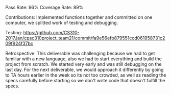 Pass Rate: 96%  Coverage Rate: 89%


Contributions: Implemented functions together and committed on one computer, we splitted work of testing and debugging.

Testing: https://github.com/CS310-2017Jan/cpsc310project_team21/commit/fa9e56efb879551ccd061958731c209f924f37bc

Retrospective: This deliverable was challenging because we had to get familiar with a new language, also we had to start everything and build the project from scratch. We started very early and was still debugging on the last day. For the next deliverable, we would approach it differently by going to TA hours earlier in the week so its not too crowded, as well as reading the specs carefully before starting so we don't write code that doesn't fulfill the specs.
